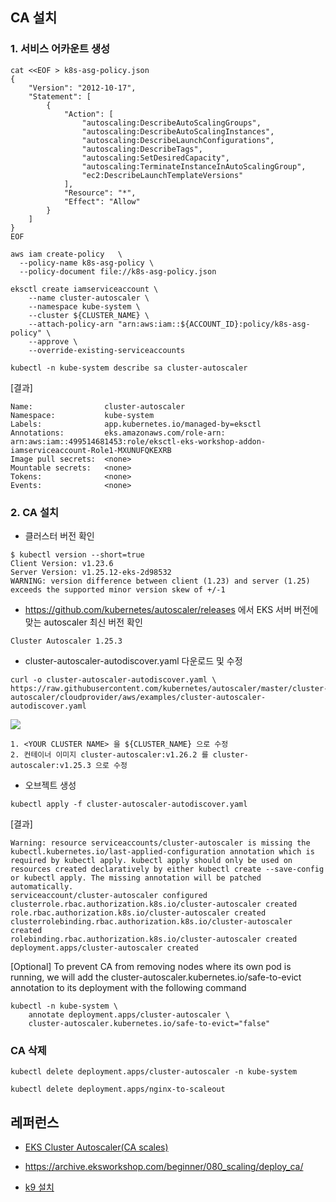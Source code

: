 ## CA 설치 ##

### 1. 서비스 어카운트 생성 ###
```
cat <<EOF > k8s-asg-policy.json
{
    "Version": "2012-10-17",
    "Statement": [
        {
            "Action": [
                "autoscaling:DescribeAutoScalingGroups",
                "autoscaling:DescribeAutoScalingInstances",
                "autoscaling:DescribeLaunchConfigurations",
                "autoscaling:DescribeTags",
                "autoscaling:SetDesiredCapacity",
                "autoscaling:TerminateInstanceInAutoScalingGroup",
                "ec2:DescribeLaunchTemplateVersions"
            ],
            "Resource": "*",
            "Effect": "Allow"
        }
    ]
}
EOF

aws iam create-policy   \
  --policy-name k8s-asg-policy \
  --policy-document file://k8s-asg-policy.json

eksctl create iamserviceaccount \
    --name cluster-autoscaler \
    --namespace kube-system \
    --cluster ${CLUSTER_NAME} \
    --attach-policy-arn "arn:aws:iam::${ACCOUNT_ID}:policy/k8s-asg-policy" \
    --approve \
    --override-existing-serviceaccounts

kubectl -n kube-system describe sa cluster-autoscaler
```
[결과]
```
Name:                cluster-autoscaler
Namespace:           kube-system
Labels:              app.kubernetes.io/managed-by=eksctl
Annotations:         eks.amazonaws.com/role-arn: arn:aws:iam::499514681453:role/eksctl-eks-workshop-addon-iamserviceaccount-Role1-MXUNUFQKEXRB
Image pull secrets:  <none>
Mountable secrets:   <none>
Tokens:              <none>
Events:              <none>
```

### 2. CA 설치 ###

* 클러스터 버전 확인
```
$ kubectl version --short=true
Client Version: v1.23.6
Server Version: v1.25.12-eks-2d98532
WARNING: version difference between client (1.23) and server (1.25) exceeds the supported minor version skew of +/-1
```

* https://github.com/kubernetes/autoscaler/releases 에서 EKS 서버 버전에 맞는 autoscaler 최신 버전 확인
```
Cluster Autoscaler 1.25.3
```
  

* cluster-autoscaler-autodiscover.yaml 다운로드 및 수정
```
curl -o cluster-autoscaler-autodiscover.yaml \
https://raw.githubusercontent.com/kubernetes/autoscaler/master/cluster-autoscaler/cloudprovider/aws/examples/cluster-autoscaler-autodiscover.yaml
```

![](https://github.com/gnosia93/eks-on-aws/blob/main/images/autodiscover.png)

```
1. <YOUR CLUSTER NAME> 을 ${CLUSTER_NAME} 으로 수정
2. 컨테이너 이미지 cluster-autoscaler:v1.26.2 를 cluster-autoscaler:v1.25.3 으로 수정
```

* 오브젝트 생성
```
kubectl apply -f cluster-autoscaler-autodiscover.yaml
```

[결과]
```
Warning: resource serviceaccounts/cluster-autoscaler is missing the kubectl.kubernetes.io/last-applied-configuration annotation which is required by kubectl apply. kubectl apply should only be used on resources created declaratively by either kubectl create --save-config or kubectl apply. The missing annotation will be patched automatically.
serviceaccount/cluster-autoscaler configured
clusterrole.rbac.authorization.k8s.io/cluster-autoscaler created
role.rbac.authorization.k8s.io/cluster-autoscaler created
clusterrolebinding.rbac.authorization.k8s.io/cluster-autoscaler created
rolebinding.rbac.authorization.k8s.io/cluster-autoscaler created
deployment.apps/cluster-autoscaler created
```

[Optional] To prevent CA from removing nodes where its own pod is running, we will add the cluster-autoscaler.kubernetes.io/safe-to-evict annotation to its deployment with the following command
```
kubectl -n kube-system \
    annotate deployment.apps/cluster-autoscaler \
    cluster-autoscaler.kubernetes.io/safe-to-evict="false"
```

### CA 삭제 ###

```
kubectl delete deployment.apps/cluster-autoscaler -n kube-system

kubectl delete deployment.apps/nginx-to-scaleout
```

## 레퍼런스 ##

* [EKS Cluster Autoscaler(CA scales)](https://blog.luxrobo.com/eks-cluster-autoscaler-ca-scales-2bbf2a3147ae)

* https://archive.eksworkshop.com/beginner/080_scaling/deploy_ca/

* [k9 설치](https://peterica.tistory.com/276) 

